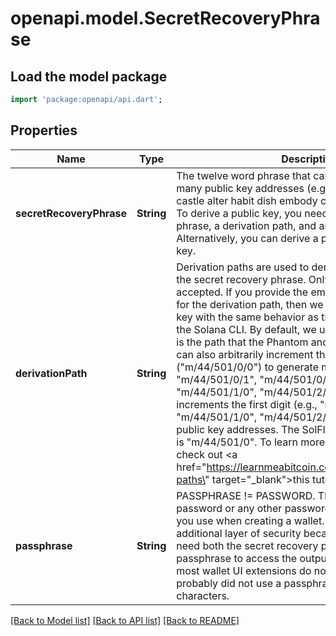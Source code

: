 # openapi.model.SecretRecoveryPhrase

## Load the model package
```dart
import 'package:openapi/api.dart';
```

## Properties
Name | Type | Description | Notes
------------ | ------------- | ------------- | -------------
**secretRecoveryPhrase** | **String** | The twelve word phrase that can be used to derive many public key addresses (e.g., bottom army bless castle alter habit dish embody child flame smooth zone).  To derive a public key, you need a secret recovery phrase, a derivation path, and an optional passphrase.   Alternatively, you can derive a public key with a private key. | 
**derivationPath** | **String** | Derivation paths are used to derive the public key from the secret recovery phrase. Only certain paths are accepted.  If you provide the empty string \"\" as the value for the derivation path, then we will derive your public key with the same behavior as the default behavior of the Solana CLI.  By default, we use \"m/44/501/0/0\". This is the path that the Phantom and Sollet wallets use.  You can also arbitrarily increment the default path (\"m/44/501/0/0\") to generate more wallets (e.g., \"m/44/501/0/1\", \"m/44/501/0/2\", ... AND/OR \"m/44/501/1/0\", \"m/44/501/2/0\", ...).  Phantom's Wallet increments the first digit (e.g., \"m/44/501/0/0\", \"m/44/501/1/0\", \"m/44/501/2/0\", ...) to generate more public key addresses.  The SolFlare recommended path is \"m/44/501/0\".  To learn more about derivation paths, check out <a href=\"https://learnmeabitcoin.com/technical/derivation-paths\" target=\"_blank\">this tutorial</a>. | [optional] [default to 'm/44/501/0/0']
**passphrase** | **String** | PASSPHRASE != PASSWORD. This is NOT your Phantom password or any other password. It is an optional string you use when creating a wallet. This provides an additional layer of security because a hacker would need both the secret recovery phrase and the passphrase to access the output public key. By default, most wallet UI extensions do not use a passphrase. (You probably did not use a passphrase.) Limited to 500 characters.  | [optional] [default to '']

[[Back to Model list]](../README.md#documentation-for-models) [[Back to API list]](../README.md#documentation-for-api-endpoints) [[Back to README]](../README.md)


